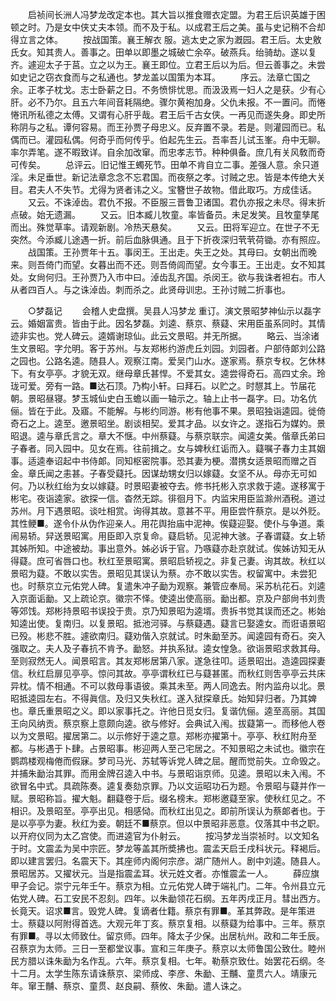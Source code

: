 <!-- { "loadSidebar": true } -->
　　启祯间长洲人冯梦龙改定本也。其大旨以推食赠衣定盟。为君王后识英雄于困顿之时。乃是女中侠丈夫本领。而不及于私。以成君王后之美。虽与史记稍不合却得立言之体。 
　　按战国策。襄王解衣 服。逃太史之家为漑园。君王后。太史敫氏女。知其贵人。善事之。田单以即墨之城破亡余卒。破燕兵。绐骑劫。遂以复齐。遽迎太子于莒。立之以为王。襄王即位。立君王后以为后。但云善事之。未尝如史记之窃衣食而与之私通也。梦龙盖以国策为本耳。 
　　序云。法章亡国之余。正孝子枕戈。志士卧薪之日。不务愤悱忧思。而汲汲焉一妇人之是获。少有心肝。必不乃尔。且五六年间音耗隔绝。骤尔黄袍加身。父仇未报。不一置问。而惓惓讯所私德之太傅。又谓有心肝乎哉。君王后千古女侠。一再见而遂失身。即史所称阴与之私。谭何容易。而王孙贾子母忠义。反弃置不录。若是。则灌园而已。私偶而已。灌园私偶。何奇乎而何传乎。伯起先生云。吾率吾儿试玉峯。舟中无聊。率尔弄笔。遂不暇致详。自余加改窜。而忠孝志节。种种俱备。庶几有关风敎而奇可传矣。 
　　总评云。旧记惟王蠋死节。田单不肯自立二事。差强人意。余只道淫。未足垂世。新记法章念念不忘君国。而夜祭之孝。讨贼之忠。皆是本传绝大关目。君夫人不失节。尤得为贤者讳之义。宝簪世子故物。借此取巧。方成佳话。 
　　又云。不诛淖齿。君仇不报。不臣服三晋鲁卫诸国。君仇亦报之未尽。得末折点破。始无遗漏。 
　　又云。旧本臧儿牧童。率皆备员。未足发笑。且牧童孳尾而出。殊觉草率。请观新剧。冷热天悬矣。 
　　又云。田将军迎立。在世子不无突然。今添臧儿途遇一折。前后血脉俱通。且于下折夜深归茕茕荷锄。亦有照应。 
　　战国策。王孙贾年十五。事闵王。王出走。失王之处。其母曰。女朝出而晚来。则吾倚门而望。女暮出而不还。则吾倚闾而望。女今事王。王出走。女不知其处。女尙何归。王孙贾乃入市中曰。淖齿乱齐国。杀闵王。欲与我诛者袒右。市人从者四百人。与之诛淖齿。刺而杀之。此贤母训忠。王孙讨贼二折事也。 


　　○梦磊记 
　　会稽人史盘撰。吴县人冯梦龙 重订。演文景昭梦神仙示以磊字云。婚姻富贵。皆由于此。因名梦磊。刘逵、蔡京、蔡薿、宋用臣虽系同时。其情迹非实也。党人碑云。逵婿谢琼仙。此云文景昭。并无所据。 
　　略云、当涂诸生文景昭。字允明。客于苏州。与友郑彬约游虎丘刘园。刘园者。户部侍郞刘公路之园也。公路名逵。随县人。观察江南。爱吴门山水。遂家焉。蔡京专权。乞休林下。有女亭亭。才貌无双。继母章氏甚悍。不爱其女。逵尝得奇石。高四丈余。玲珑可爱。旁有一路。■达石顶。乃构小轩。曰拜石。以贮之。时憇其上。节届花朝。景昭昼寝。梦玉城仙史白玉蟾以画一轴示之。轴上止书一磊字。曰。功名伉俪。皆在于此。及寤。不能解。与彬约同游。彬有他事不果。景昭独诣逵园。徙倚奇石之上。逵至。邀景昭坐。剧谈相契。爱其才品。以女许之。遂指石为媒妁。景昭退。逵与章氏言之。章大不惬。中州蔡薿。与蔡京联宗。闻逵女美。偕章氏弟曰子春者。同入园中。见女在焉。往前揖之。女与婢秋红诟而入。薿嘱子春力主其姻事。适逵奉诏起中书侍郞。同知枢密院事。恐其妻为梗。潜携女适景昭而赠之百金。章氏闻之恚甚。子春受薿托。因谋劫甥女归以嫁薿。女坚不从。母亦无可如何。乃以秋红绐为女以嫁薿。时景昭妻被夺去。修书托彬入京求救于逵。遂移寓于彬宅。夜诣逵家。欲探一信。杳然无踪。徘徊月下。内监宋用臣监滁州酒税。道过苏州。月下遇景昭。谈吐相赏。询得其故。意甚不平。用臣尝忤蔡京。是以外贬。其性鲠■。遂令仆从伪作迎亲人。用花舆抬庙中泥神。俟薿迎娶。使仆与争道。乘闹易轿。舁送景昭寓。用臣即入京复命。薿启轿。见泥神大骇。子春谓薿。女上轿其姊所知。中途被劫。事出意外。姊必诉于官。乃嗾薿亦赴京就试。俟姊访知无从得薿。庶可省唇口也。秋红至景昭寓。景昭启轿视之。非复己妻。询其故。秋红以景昭为薿。不敢以实吿。景昭见其误认为蔡。亦不敢以实吿。权留寓中。未尝犯也。时蔡京立元佑党人碑。复遣朱冲子勔为观察。兼管应奉局。采苏杭花石。刘逵入京面诟勔。又上疏论京。徽宗不怿。使逵出使高丽。勔出都。京及户部尙书刘贵等郊饯。郑彬持景昭书误投于贵。京乃知景昭为逵壻。贵拆书觉其误而还之。彬始知逵出使。复南归。以复景昭。抵池河驿。与蔡薿遇。薿言已娶逵女。而诳语景昭已殁。彬悲不胜。遽欲南归。薿劝偕入京就试。时朱勔至苏。闻逵园有奇石。突入强取之。夫人及子春抗不肯予。勔怒。并执系狱。逵女惶急。欲诣景昭求救其母。至则寂然无人。闻景昭言。其友郑彬居第八家。遂急往叩。适景昭出。造逵园探妻信。秋红启扉见亭亭。惊问其故。亭亭谓秋红已与薿甚匿。而秋红则吿亭亭云共床异枕。情不相通。不可以救母事语彼。乘其未至。两人同逸去。附内监舟以北。景昭抵逵园左右。不得眞信。及归又失秋红。遂入狱探章氏。始知舁归者。乃其婢也。章氏重景昭之义。即以家事托之。许他日觅女归。复谐伉俪。逵至高丽。其国王向风纳贡。蔡京察上意颇向逵。欲与修好。会典试入闱。拔薿第一。而移他人卷以为文景昭。擢居第二。以示修好于逵之意。郑彬亦擢第十。亭亭、秋红附舟至都。与彬遇于卜肆。占景昭事。彬迎两人至己宅居之。不知景昭之未试也。徽宗在鹦鹉楼观梅倦而假寐。梦司马光、苏轼等诉党人碑之屈。醒而觉前失。立命毁之。并捕朱勔治其罪。而用金牌召逵入中书。与景昭诣京师。见逵。景昭以未入闱。不欲冒名中式。具疏陈奏。逵复奏劾京罪。乃以文运昭功石为题。令景昭与薿并作一赋。景昭称旨。擢大魁。翻薿卷于后。缀名榜末。郑彬邀薿至家。使秋红见之。不相识。及景昭至。亭亭出见。相感恸。而秋红出见之。即前所误认为蔡郞者也。于是以亭亭为妻。秋红为妾。朝廷不■蔡京。但以中景昭非恶意。仅落其中书之职。以开府仪同为太乙宫使。而进逵官为仆射云。 
　　按冯梦龙当崇祯时。以文知名于时。文震孟为吴中宗匠。梦龙等盖其所奬拂也。震孟天启壬戌科状元。释褐后。即以建言罢归。名震天下。其座师内阁何宗彦。湖广随州人。剧中刘逵。随县人。景昭居苏。又擢状元。当是指震孟耳。状元姓文者。亦惟震孟一人。 
　　薛应旗甲子会记。崇宁元年壬午。蔡京为相。立元佑党人碑于端礼门。二年。令州县立元佑党人碑。石工安民不忍刻。四年。以朱勔领花石纲。五年丙戌正月。彗出西方。长竟天。诏求■言。毁党人碑。复谪者仕籍。蔡京有罪■。革其弊政。是年策进士。蔡薿以阿附得首选。大观元年丁亥。蔡京复相。以蔡薿为给事中。三年。蔡京有罪■。寻以太师致仕。留京师。四年。降太子少保。出居杭州。政和二年壬辰。召蔡京为太师。三日一至都堂议事。宣和三年庚子。蔡京以太师鲁国公致仕。睦州民方腊以诛朱勔为名作乱。六年。蔡京复相。七年。勒蔡京致仕。始罢花石纲。冬十二月。太学生陈东请诛蔡京、梁师成、李彦、朱勔、王黼、童贯六人。靖康元年。窜王黼、蔡京、童贯、赵良嗣、蔡攸、朱勔。遣人诛之。 

